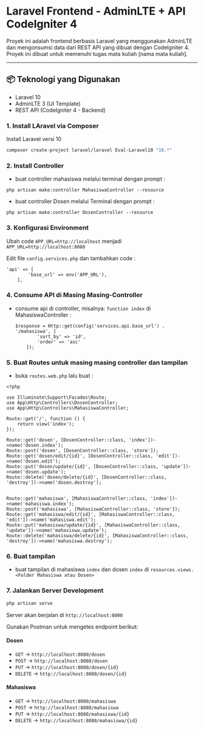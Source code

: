 # Laravel Frontend - AdminLTE + API CodeIgniter 4

Proyek ini adalah frontend berbasis Laravel yang menggunakan AdminLTE dan mengonsumsi data dari REST API yang dibuat dengan CodeIgniter 4. Proyek ini dibuat untuk memenuhi tugas mata kuliah [nama mata kuliah].

---

## 📦 Teknologi yang Digunakan

- Laravel 10
- AdminLTE 3 (UI Template)
- REST API (CodeIgniter 4 - Backend)

### 1. Install LAravel via Composer

Install Laravel versi 10

```bash
composer create-project laravel/laravel Eval-Laravel10 "10.*"
```

### 2. Install Controller
* buat controller mahasiswa melalui terminal dengan prompt :
```
php artisan make:controller MahasiswaController --resource
```
* buat controller Dosen melalui Terminal dengan prompt :
```
php artisan make:controller DosenController --resource
```

### 3. Konfigurasi Environment

Ubah code `APP_URL=http://localhost` menjadi `APP_URL=http://localhost:8080` 

Edit file `config.services.php` dan tambahkan code :

```
'api' => [
        'base_url' => env('APP_URL'),
    ],
```

### 4. Consume API di Masing Masing-Controller

* consume api di controller, misalnya: `function index` di MahasiswaController : 
    ```
    $response = Http::get(config('services.api.base_url') . '/mahasiswa', [
            'sort_by' => 'id',
            'order' => 'asc'
        ]);
    ```


### 5. Buat Routes untuk masing masing controller dan tampilan
* buka `routes.web.php` lalu buat :

```
<?php

use Illuminate\Support\Facades\Route;
use App\Http\Controllers\DosenController;
use App\Http\Controllers\MahasiswaController;

Route::get('/', function () {
    return view('index');
});

Route::get('dosen', [DosenController::class, 'index'])->name('dosen.index');
Route::post('dosen', [DosenController::class, 'store']);
Route::get('dosen/edit/{id}', [DosenController::class, 'edit'])->name('dosen.edit');
Route::put('dosen/update/{id}', [DosenController::class, 'update'])->name('dosen.update');
Route::delete('dosen/delete/{id}', [DosenController::class, 'destroy'])->name('dosen.destroy');


Route::get('mahasiswa', [MahasiswaController::class, 'index'])->name('mahasiswa.index');
Route::post('mahasiswa', [MahasiswaController::class, 'store']);
Route::get('mahasiswa/edit/{id}', [MahasiswaController::class, 'edit'])->name('mahasiswa.edit');
Route::put('mahasiswa/update/{id}', [MahasiswaController::class, 'update'])->name('mahasiswa.update');
Route::delete('mahasiswa/delete/{id}', [MahasiswaController::class, 'destroy'])->name('mahasiswa.destroy');

```

### 6. Buat tampilan
* buat tampilan di mahasiswa `index` dan dosen `index` di `resources.views.<Folder Mahasiswa atau Dosen>`

### 7. Jalankan Server Development

```bash
php artisan serve
```

Server akan berjalan di `http://localhost:8000`


Gunakan Postman untuk mengetes endpoint berikut:

#### Dosen

* `GET` → `http://localhost:8080/dosen`
* `POST` → `http://localhost:8080/dosen`
* `PUT` → `http://localhost:8080/dosen/{id}`
* `DELETE` → `http://localhost:8080/dosen/{id}`

#### Mahasiswa

* `GET` → `http://localhost:8080/mahasiswa`
* `POST` → `http://localhost:8080/mahasiswa`
* `PUT` → `http://localhost:8080/mahasiswa/{id}`
* `DELETE` → `http://localhost:8080/mahasiswa/{id}`


